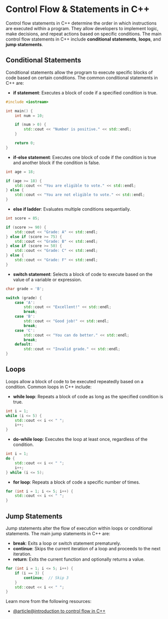 # Control Flow & Statements in C++

Control flow statements in C++ determine the order in which instructions are executed within a program. They allow developers to implement logic, make decisions, and repeat actions based on specific conditions. The main control flow statements in C++ include **conditional statements**, **loops**, and **jump statements**.

## Conditional Statements

Conditional statements allow the program to execute specific blocks of code based on certain conditions. The common conditional statements in C++ are:

- **if statement**: Executes a block of code if a specified condition is true.

```cpp
#include <iostream>

int main() {
    int num = 10;

    if (num > 0) {
        std::cout << "Number is positive." << std::endl;
    }

    return 0;
}
```

- **if-else statement**: Executes one block of code if the condition is true and another block if the condition is false.

```cpp
int age = 18;

if (age >= 18) {
    std::cout << "You are eligible to vote." << std::endl;
} else {
    std::cout << "You are not eligible to vote." << std::endl;
}
```

- **else if ladder**: Evaluates multiple conditions sequentially.

```cpp
int score = 85;

if (score >= 90) {
    std::cout << "Grade: A" << std::endl;
} else if (score >= 75) {
    std::cout << "Grade: B" << std::endl;
} else if (score >= 50) {
    std::cout << "Grade: C" << std::endl;
} else {
    std::cout << "Grade: F" << std::endl;
}
```

- **switch statement**: Selects a block of code to execute based on the value of a variable or expression.

```cpp
char grade = 'B';

switch (grade) {
    case 'A':
        std::cout << "Excellent!" << std::endl;
        break;
    case 'B':
        std::cout << "Good job!" << std::endl;
        break;
    case 'C':
        std::cout << "You can do better." << std::endl;
        break;
    default:
        std::cout << "Invalid grade." << std::endl;
}
```

## Loops

Loops allow a block of code to be executed repeatedly based on a condition. Common loops in C++ include:

- **while loop**: Repeats a block of code as long as the specified condition is true.

```cpp
int i = 1;
while (i <= 5) {
    std::cout << i << " ";
    i++;
}
```

- **do-while loop**: Executes the loop at least once, regardless of the condition.

```cpp
int i = 1;
do {
    std::cout << i << " ";
    i++;
} while (i <= 5);
```

- **for loop**: Repeats a block of code a specific number of times.

```cpp
for (int i = 1; i <= 5; i++) {
    std::cout << i << " ";
}
```

## Jump Statements

Jump statements alter the flow of execution within loops or conditional statements. The main jump statements in C++ are:

- **break**: Exits a loop or switch statement prematurely.
- **continue**: Skips the current iteration of a loop and proceeds to the next iteration.
- **return**: Exits the current function and optionally returns a value.

```cpp
for (int i = 1; i <= 5; i++) {
    if (i == 3) {
        continue;  // Skip 3
    }
    std::cout << i << " ";
}
```

Learn more from the following resources:

- [@article@introduction to control flow in C++](https://www.learncpp.com/cpp-tutorial/control-flow-introduction/)
